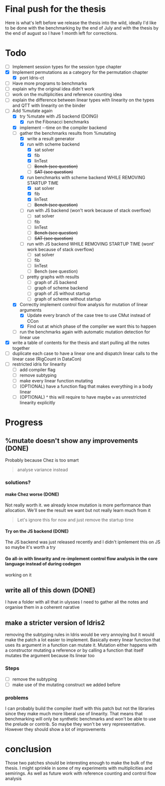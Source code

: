# Final push for the thesis

Here is what's left before we release the thesis into the wild, ideally I'd like to be done with the benchmarking by the end of July and with the thesis by the
end of august so I have 1 month left for corrections.


# Todo

- [ ] Implement session types for the session type chapter
- [x] Implement permutations as a category for the permutation chapter
  - [x] port Idris-ct
- [ ] Have more programs to benchmarks
- [ ] explain why the original idea didn't work
- [ ] work on the multiplicities and reference counting idea
- [ ] explain the difference between linear types with linearity on the types and QTT with linearity on the binder
- [ ] Add %mutate again
  - [x] try %mutate with JS backend (DOING)
    - [x] run the Fibonacci benchmarks
  - [x] implement --time on the compiler backend
  - [ ] gather the benchmarks results from %mutating 
    - [x] write a result generator
    - [x] run with scheme backend
      - [x] sat solver
      - [x] fib
      - [x] linTest
      - [ ] ~~Bench (see question)~~
      - [ ] ~~SAT (see question)~~

    - [x] run benchmarks with scheme backend WHILE REMOVING STARTUP TIME
      - [x] sat solver
      - [x] fib
      - [x] linTest
      - [ ] ~~Bench (see question)~~
    - [ ] run with JS backend (won't work because of stack overflow)
      - [ ] sat solver
      - [ ] fib
      - [ ] linTest
      - [ ] ~~Bench (see question)~~
      - [ ] ~~SAT (see question)~~
    - [ ] run with JS backend WHILE REMOVING STARTUP TIME (wont' work because of stack overflow)
      - [ ] sat solver
      - [ ] fib
      - [ ] linTest
      - [ ] Bench (see question)
    - [ ] pretty graphs with results
      - [ ] graph of JS backend
      - [ ] graph of scheme backend
      - [ ] graph of JS without startup
      - [ ] graph of scheme without startup
  - [x] Correctly implement control flow analysis for mutation of linear arguments 
    - [x] Update every branch of the case tree to use CMut instead of CCon
    - [x] Find out at which phase of the compiler we want this to happen
  - [ ] run the benchmarks again with automatic mutation detection for linear use
- [x] write a table of contents for the thesis and start pulling all the notes together
- [ ] duplicate each case to have a linear one and dispatch linear calls to the linear case (RigCount in DataCon)
- [ ] restricted idris for linearity
  - [ ] add compiler flag
  - [ ] remove subtyping
  - [ ] make every linear function mutating
  - [ ] (OPTIONAL) have a function flag that makes everything in a body linear
  - [ ] (OPTIONAL) ^ this will require to have maybe `w` as unrestricted linearity explicitly

# Progress

## %mutate doesn't show any improvements (DONE)

Probably because Chez is too smart

> analyse variance instead

### solutions?

#### make Chez worse (DONE)

Not really worth it. we already know mutation is more performance than allocation. We'll see the result we want but not really learn much from it

> Let's ignore this for now and just remove the startup time

#### Try on the JS backend (DONE)

The JS backend was just released recently and I didn't ipmlement this on JS so maybe it's worth a try

#### Go all-in with linearity and re-implement control flow analysis in the core language instead of during codegen

working on it

## write all of this down (DONE)

I have a folder with all that in ulysses I need to gather all the notes and organise them in a coherent narative

## make a stricter version of Idris2

removing the subtyping rules in Idris would be very annoying but it would make the patch a lot easier to implement. Basically every linear function that uses its argument in a function
can mutate it. Mutation either happens with a constructor mutating a reference _or_ by calling a function that itself mutates the argument because its linear too

### Steps

- [ ] remove the subtyping
- [ ] make use of the mutating construct we added before

### problems

I can probably build the compiler itself with this patch but not the libraries since they make much more liberal use of linearity.
That means that benchmarking will only be synthetic benchmarks and won't be able to use the prelude or contrib. So maybe they won't
be very represeentative. However they should show a lot of improvements

# conclusion

Those two patches should be interesting enough to make the bulk of the thesis. I might sprinkle in some of my experiments with multiplicities and semirings. 
As well as future work with reference counting and control flow analysis

  
